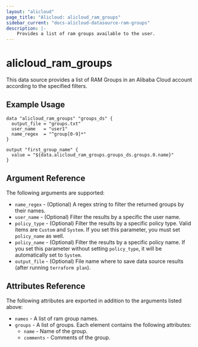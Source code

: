 ```yaml
---
layout: "alicloud"
page_title: "Alicloud: alicloud_ram_groups"
sidebar_current: "docs-alicloud-datasource-ram-groups"
description: |-
    Provides a list of ram groups available to the user.
---
```


# alicloud\_ram\_groups

This data source provides a list of RAM Groups in an Alibaba Cloud account according to the specified filters.

## Example Usage

```
data "alicloud_ram_groups" "groups_ds" {
  output_file = "groups.txt"
  user_name   = "user1"
  name_regex  = "^group[0-9]*"
}

output "first_group_name" {
  value = "${data.alicloud_ram_groups.groups_ds.groups.0.name}"
}
```

## Argument Reference

The following arguments are supported:

* `name_regex` - (Optional) A regex string to filter the returned groups by their names.
* `user_name` - (Optional) Filter the results by a specific the user name.
* `policy_type` - (Optional) Filter the results by a specific policy type. Valid items are `Custom` and `System`. If you set this parameter, you must set `policy_name` as well.
* `policy_name` - (Optional) Filter the results by a specific policy name. If you set this parameter without setting `policy_type`, it will be automatically set to `System`.
* `output_file` - (Optional) File name where to save data source results (after running `terraform plan`).

## Attributes Reference

The following attributes are exported in addition to the arguments listed above:

* `names` - A list of ram group names.
* `groups` - A list of groups. Each element contains the following attributes:
  * `name` - Name of the group.
  * `comments` - Comments of the group.